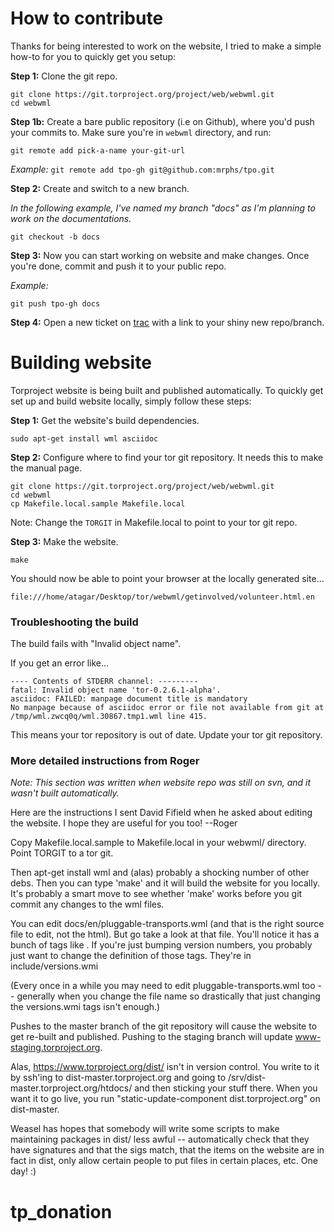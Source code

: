 # How to contribute

Thanks for being interested to work on the website, I tried to make a simple 
how-to for you to quickly get you setup:

__Step 1:__ Clone the git repo.

    git clone https://git.torproject.org/project/web/webwml.git
    cd webwml

__Step 1b:__ Create a bare public repository (i.e on Github), where you'd push 
your commits to. Make sure you're in `webwml` directory, and run:

    git remote add pick-a-name your-git-url

_Example:_
    `git remote add tpo-gh git@github.com:mrphs/tpo.git`

__Step 2:__ Create and switch to a new branch.

_In the following example, I've named my branch "docs" as I'm planning to work 
on the documentations._

    git checkout -b docs

__Step 3:__ Now you can start working on website and make changes. Once you're 
done, commit and push it to your public repo.

_Example:_

    git push tpo-gh docs

__Step 4:__ Open a new ticket on [trac](https://trac.torproject.org) with a 
link to your shiny new repo/branch.

# Building website
Torproject website is being built and published automatically.
To quickly get set up and build website locally, simply follow these steps:

 __Step 1:__ Get the website's build dependencies.

    sudo apt-get install wml asciidoc

  __Step 2:__ Configure where to find your tor git repository. It needs this 
to make the
     manual page.

    git clone https://git.torproject.org/project/web/webwml.git
    cd webwml
    cp Makefile.local.sample Makefile.local
    
Note: Change the `TORGIT` in Makefile.local to point to your tor git repo.

  __Step 3:__ Make the website.

    make

You should now be able to point your browser at the locally generated site...

    file:///home/atagar/Desktop/tor/webwml/getinvolved/volunteer.html.en


### Troubleshooting the build

The build fails with "Invalid object name".

  If you get an error like...

    ---- Contents of STDERR channel: ---------
    fatal: Invalid object name 'tor-0.2.6.1-alpha'.
    asciidoc: FAILED: manpage document title is mandatory
    No manpage because of asciidoc error or file not available from git at 
    /tmp/wml.zwcq0q/wml.30867.tmp1.wml line 415.

  This means your tor repository is out of date. Update your tor git 
repository.


### More detailed instructions from Roger

_Note: This section was written when website repo was still on svn, and it 
wasn't built automatically._

Here are the instructions I sent David Fifield when he asked about
editing the website. I hope they are useful for you too! --Roger

Copy Makefile.local.sample to Makefile.local in your webwml/ directory.
Point TORGIT to a tor git.

Then apt-get install wml and (alas) probably a shocking number of other
debs. Then you can type 'make' and it will build the website for you
locally. It's probably a smart move to see whether 'make' works before
you git commit any changes to the wml files.

You can edit docs/en/pluggable-transports.wml (and that is
the right source file to edit, not the html). But go take a
look at that file. You'll notice it has a bunch of tags like
<version-torbrowserbundle>. If you're just bumping version
numbers, you probably just want to change the definition of those tags.
They're in include/versions.wmi

(Every once in a while you may need to edit pluggable-transports.wml
too -- generally when you change the file name so drastically that just
changing the versions.wmi tags isn't enough.)

Pushes to the master branch of the git repository will cause the
website to get re-built and published. Pushing to the staging branch
will update www-staging.torproject.org.

Alas, https://www.torproject.org/dist/ isn't in version control. You
write to it by ssh'ing to dist-master.torproject.org and going to
/srv/dist-master.torproject.org/htdocs/ and then sticking your stuff
there. When you want it to go live, you run
"static-update-component dist.torproject.org" on dist-master.

Weasel has hopes that somebody will write some scripts to make maintaining
packages in dist/ less awful -- automatically check that they have
signatures and that the sigs match, that the items on the website are in
fact in dist, only allow certain people to put files in certain places,
etc. One day! :)
# tp_donation
